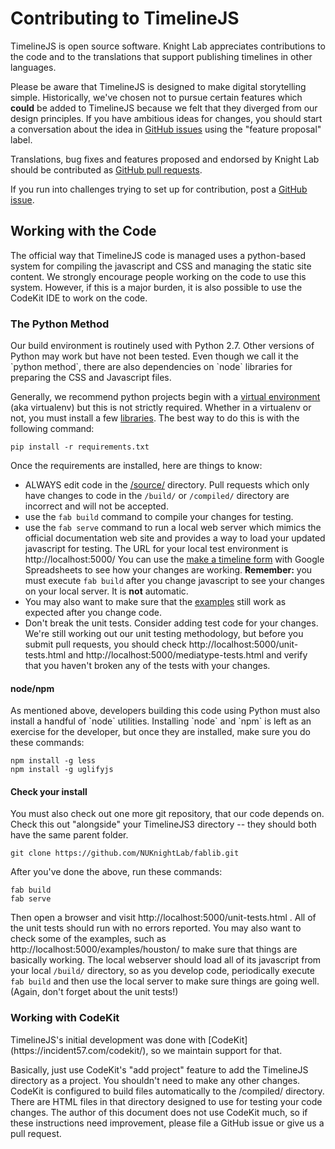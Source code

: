 <h1>Contributing to TimelineJS</h1>

TimelineJS is open source software. Knight Lab appreciates contributions to the code and to the translations that support publishing timelines in other languages.

Please be aware that TimelineJS is designed to make digital storytelling simple. Historically, we've chosen not to pursue certain features which **could** be added to TimelineJS because we felt that they diverged from our design principles. If you have ambitious ideas for changes, you should start a conversation about the idea in [GitHub issues](https://github.com/NUKnightLab/TimelineJS3/issues) using the "feature proposal" label. 

Translations, bug fixes and features proposed and endorsed by Knight Lab should be contributed as [GitHub pull requests](https://help.github.com/articles/using-pull-requests/).

If you run into challenges trying to set up for contribution, post a [GitHub issue](https://github.com/NUKnightLab/TimelineJS3/issues).

<h2>Working with the Code</h2>

The official way that TimelineJS code is managed uses a python-based system for compiling the javascript and CSS and managing the static site content. We strongly encourage people working on the code to use this system. However, if this is a major burden, it is also possible to use the CodeKit IDE to work on the code.

<h3>The Python Method</h3>
Our build environment is routinely used with Python 2.7. Other versions of Python may work but have not been tested. Even though we call it the `python method`, there are also dependencies on `node` libraries for preparing the CSS and Javascript files.

Generally, we recommend python projects begin with a [virtual environment](http://docs.python-guide.org/en/latest/dev/virtualenvs/) (aka virtualenv) but this is not strictly required. Whether in a virtualenv or not, you must install a few [libraries](https://github.com/NUKnightLab/TimelineJS3/blob/master/requirements.txt). The best way to do this is with the following command:

    pip install -r requirements.txt

Once the requirements are installed, here are things to know:

* ALWAYS edit code in the [/source/](https://github.com/NUKnightLab/TimelineJS3/tree/master/source) directory. Pull requests which only have changes to code in the `/build/` or `/compiled/` directory are incorrect and will not be accepted.
* use the `fab build` command to compile your changes for testing.
* use the `fab serve` command to run a local web server which mimics the official documentation web site and provides a way to load your updated javascript for testing. The URL for your local test environment is http://localhost:5000/ You can use the [make a timeline form](http://localhost:5000/#make) with Google Spreadsheets to see how your changes are working. **Remember:** you must execute `fab build` after you change javascript to see your changes on your local server. It is **not** automatic.
* You may also want to make sure that the [examples](http://localhost:5000/#examples) still work as expected after you change code.
* Don't break the unit tests. Consider adding test code for your changes. We're still working out our unit testing methodology, but before you submit pull requests, you should check http://localhost:5000/unit-tests.html and http://localhost:5000/mediatype-tests.html and verify that you haven't broken any of the tests with your changes.

<h4>node/npm</h4>
As mentioned above, developers building this code using Python must also install a handful of `node` utilities. Installing `node` and `npm` is left as an exercise for the developer, but once they are installed, make sure you do these commands:

    npm install -g less
    npm install -g uglifyjs

<h4>Check your install</h4>
You must also check out one more git repository, that our code depends on. Check this out "alongside" your TimelineJS3 directory -- they should both have the same parent folder.


    git clone https://github.com/NUKnightLab/fablib.git

After you've done the above, run these commands:

	fab build
	fab serve

Then open a browser and visit http://localhost:5000/unit-tests.html . All of the unit tests should run with no errors reported. You may also want to check some of the examples, such as http://localhost:5000/examples/houston/ to make sure that things are basically working. The local webserver should load all of its javascript from your local `/build/` directory, so as you develop code, periodically execute `fab build` and then use the local server to make sure things are going well. (Again, don't forget about the unit tests!)


<h3>Working with CodeKit</h3>
TimelineJS's initial development was done with [CodeKit](https://incident57.com/codekit/), so we maintain support for that. 

Basically, just use CodeKit's "add project" feature to add the TimelineJS directory as a project. You shouldn't need to make any other changes. CodeKit is configured to build files automatically to the /compiled/ directory. There are HTML files in that directory designed to use for testing your code changes. The author of this document does not use CodeKit much, so if these instructions need improvement, please file a GitHub issue or give us a pull request.
